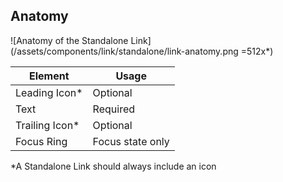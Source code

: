 ## Anatomy

![Anatomy of the Standalone Link](/assets/components/link/standalone/link-anatomy.png =512x*)

| Element          | Usage                 |
|------------------|-----------------------|
| Leading Icon\*   | Optional              |
| Text             | Required              |
| Trailing Icon\*  | Optional              |
| Focus Ring       | Focus state only      |

\*A Standalone Link should always include an icon
